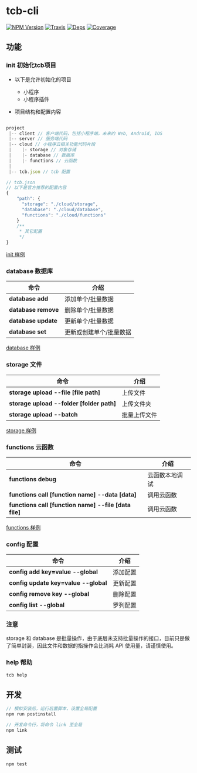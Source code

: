 # tcb-cli

[![NPM Version](https://img.shields.io/npm/v/tcb-cli.svg?style=flat)](https://www.npmjs.com/package/tcb-cli)
[![Travis](https://img.shields.io/travis/tencentcloudbase/tcb-cli.svg)](https://travis-ci.org/tencentcloudbase/tcb-cli)
[![Deps](https://david-dm.org/tencentcloudbase/tcb-cli.svg)](https://img.shields.io/tencentcloudbase/tcb-cli)
[![Coverage](https://img.shields.io/coveralls/tencentcloudbase/tcb-cli.svg)](https://coveralls.io/github/tencentcloudbase/tcb-cli)


## 功能

### init 初始化tcb项目

* 以下是允许初始化的项目
    - 小程序
    - 小程序插件

* 项目结构和配置内容

```javascript

project 
 |-- client // 客户端代码，包括小程序端，未来的 Web, Android, IOS
 |-- server // 服务端代码
 |-- cloud // 小程序云相关功能代码片段
 |    |- storage // 对象存储
 |    |- database // 数据库
 |    |- functions // 云函数
 |
 |-- tcb.json // tcb 配置

// tcb.json
// 以下是官方推荐的配置内容
{
    "path": {
      "storage": "./cloud/storage",
      "database": "./cloud/database",
      "functions": "./cloud/functions"
    }
    /**
     * 其它配置
     */
}
```
[init 样例](./docs/init.md)

### database 数据库

| 命令 | 介绍
| --- | ---
| **database add** | 添加单个/批量数据
| **database remove** | 删除单个/批量数据
| **database update** | 更新单个/批量数据
| **database set** | 更新或创建单个/批量数据

[database 样例](./docs/database.md)

### storage 文件

| 命令 | 介绍
| --- | ---
| **storage upload --file [file path]** | 上传文件
| **storage upload --folder [folder path]** | 上传文件夹
| **storage upload --batch** | 批量上传文件

[storage 样例](./docs/database.md)

### functions 云函数

| 命令 | 介绍
| --- | ---
| **functions debug** | 云函数本地调试
| **functions call [function name] --data [data]** | 调用云函数
| **functions call [function name] --file [data file]** | 调用云函数

[functions 样例](./docs/functions.md)

### config 配置

| 命令 | 介绍
| --- | ---
| **config add key=value --global** | 添加配置
| **config update key=value --global** | 更新配置
| **config remove key --global** | 删除配置
| **config list --global** | 罗列配置

### 注意
storage 和 database 是批量操作，由于底层未支持批量操作的接口，目前只是做了简单封装，因此文件和数据的指操作会比消耗 API 使用量，请谨慎使用。

### help 帮助

```javascript
tcb help
```

## 开发

```javascript
// 模拟安装后，运行后置脚本，设置全局配置
npm run postinstall

// 开发命令行，将命令 link 至全局
npm link
```

## 测试
```javascript
npm test
```

